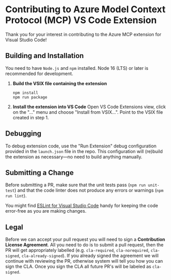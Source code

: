 
# Contributing to Azure Model Context Protocol (MCP) VS Code Extension

Thank you for your interest in contributing to the Azure MCP extension for Visual Studio Code!

## Building and Installation

You need to have `Node.js` and `npm` installed. Node 16 (LTS) or later is recommended for development.

1. **Build the VSIX file containing the extension**
    ```shell
    npm install
    npm run package
    ```
2. **Install the extension into VS Code**
    Open VS Code Extensions view, click on the "..." menu and choose "Install from VSIX...". Point to the VSIX file created in step 1.

## Debugging

To debug extension code, use the "Run Extension" debug configuration provided in the `launch.json` file in the repo. This configuration will (re)build the extension as necessary—no need to build anything manually.

## Submitting a Change

Before submitting a PR, make sure that the unit tests pass (`npm run unit-test`) and that the code linter does not produce any errors or warnings (`npm run lint`).

You might find [ESLint for Visual Studio Code](https://marketplace.visualstudio.com/items?itemName=dbaeumer.vscode-eslint) handy for keeping the code error-free as you are making changes.

## Legal

Before we can accept your pull request you will need to sign a **Contribution License Agreement**. All you need to do is to submit a pull request, then the PR will get appropriately labelled (e.g. `cla-required`, `cla-norequired`, `cla-signed`, `cla-already-signed`). If you already signed the agreement we will continue with reviewing the PR, otherwise system will tell you how you can sign the CLA. Once you sign the CLA all future PR's will be labeled as `cla-signed`.
